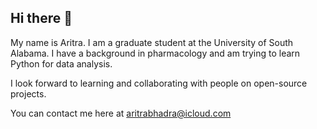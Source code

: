 ## Hi there 👋

My name is Aritra. I am a graduate student at the University of South Alabama. I have a background in pharmacology and am trying to learn Python for data analysis. 

I look forward to learning and collaborating with people on open-source projects.

You can contact me here at aritrabhadra@icloud.com


